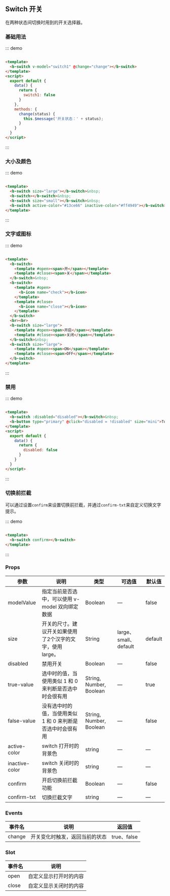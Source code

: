 ## Switch 开关

在两种状态间切换时用到的开关选择器。

### 基础用法

::: demo

```html

<template>
  <b-switch v-model="switch1" @change="change"></b-switch>
</template>
<script>
  export default {
    data() {
      return {
        switch1: false
      }
    },
    methods: {
      change(status) {
        this.$message('开关状态：' + status);
      }
    }
  }
</script>
```

:::

### 大小及颜色

::: demo

```html

<template>
  <b-switch size="large"></b-switch>&nbsp;
  <b-switch></b-switch>&nbsp;
  <b-switch size="small"></b-switch>&nbsp;
  <b-switch active-color="#13ce66" inactive-color="#ff4949"></b-switch>
</template>
```

:::

### 文字或图标

::: demo

```html

<template>
  <b-switch>
    <template #open><span>开</span></template>
    <template #close><span>关</span></template>
  </b-switch>&nbsp;
  <b-switch>
    <template #open>
      <b-icon name="check"></b-icon>
    </template>
    <template #close>
      <b-icon name="close"></b-icon>
    </template>
  </b-switch>
  <br><br>
  <b-switch size="large">
    <template #open><span>开启</span></template>
    <template #close><span>关闭</span></template>
  </b-switch>&nbsp;
  <b-switch size="large">
    <template #open><span>ON</span></template>
    <template #close><span>OFF</span></template>
  </b-switch>
</template>
```

:::

### 禁用

::: demo

```html

<template>
  <b-switch :disabled="disabled"></b-switch>&nbsp;
  <b-button type="primary" @click="disabled = !disabled" size="mini">Toggle Disabled</b-button>
</template>
<script>
  export default {
    data() {
      return {
        disabled: false
      }
    }
  }
</script>
```

:::

### 切换前拦截

可以通过设置`confirm`来设置切换前拦截，并通过`confirm-txt`来自定义切换文字提示。

::: demo

```html

<template>
  <b-switch confirm></b-switch>
</template>
```

:::

### Props

| 参数      | 说明    | 类型      | 可选值       | 默认值   |
|---------- |-------- |---------- |-------------  |-------- |
| modelValue     | 指定当前是否选中，可以使用 v-model 双向绑定数据   | Boolean  |  —   |  false   |
| size     | 开关的尺寸。建议开关如果使用了2个汉字的文字，使用 large。   | String  |  large、small、default   |  default   |
| disabled     | 禁用开关       | Boolean  |  —   |  false   |
| true-value     | 选中时的值，当使用类似 1 和 0 来判断是否选中时会很有用       | String, Number, Boolean  |  —   |  true   |
| false-value     | 没有选中时的值，当使用类似 1 和 0 来判断是否选中时会很有用       | String, Number, Boolean  |  —   |  false   |
| active-color     | switch 打开时的背景色       | string |  —   |   —    |
| inactive-color | switch 关闭时的背景色       | string |  —   |   —    |
| confirm | 开启切换前拦截功能  | Boolean  |  —   |  false   |
| confirm-txt | 切换拦截文字   | string |  —   |   —    |

### Events

| 事件名      | 说明    | 返回值      |
|---------- |-------- |---------- |
| change     | 开关变化时触发，返回当前的状态   | true、false  |

### Slot

| 事件名      | 说明    |
|---------- |-------- |
| open  | 自定义显示打开时的内容  |
| close  | 自定义显示关闭时的内容  |
